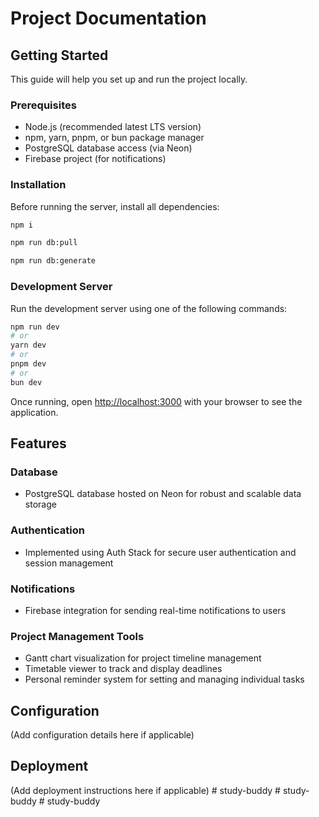 # Project Documentation

## Getting Started

This guide will help you set up and run the project locally.

### Prerequisites

- Node.js (recommended latest LTS version)
- npm, yarn, pnpm, or bun package manager
- PostgreSQL database access (via Neon)
- Firebase project (for notifications)

### Installation

Before running the server, install all dependencies:

```bash
npm i
```

```bash
npm run db:pull
```

```bash
npm run db:generate
```

### Development Server

Run the development server using one of the following commands:

```bash
npm run dev
# or
yarn dev
# or
pnpm dev
# or
bun dev
```

Once running, open [http://localhost:3000](http://localhost:3000) with your browser to see the application.

## Features

### Database

- PostgreSQL database hosted on Neon for robust and scalable data storage

### Authentication

- Implemented using Auth Stack for secure user authentication and session management

### Notifications

- Firebase integration for sending real-time notifications to users

### Project Management Tools

- Gantt chart visualization for project timeline management
- Timetable viewer to track and display deadlines
- Personal reminder system for setting and managing individual tasks

## Configuration

(Add configuration details here if applicable)

## Deployment

(Add deployment instructions here if applicable)
#   s t u d y - b u d d y  
 #   s t u d y - b u d d y  
 #   s t u d y - b u d d y  
 
